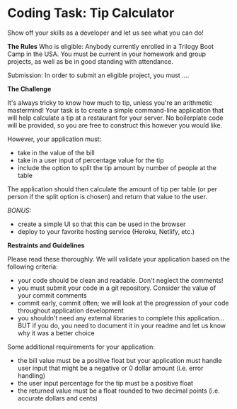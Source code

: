# Coding Task: Tip Calculator

Show off your skills as a developer and let us see what you can do!

**The Rules**
Who is eligible: Anybody currently enrolled in a Trilogy Boot Camp in the USA. You must be current in your homework
and group projects, as well as be in good standing with attendance.

Submission: In order to submit an eligible project, you must .... <ADD SUBMISSION DETAILS HERE>

**The Challenge**

It's always tricky to know how much to tip, unless you're an arithmetic mastermind! Your task is to create a simple command-line application that will help calculate a tip at a restaurant for your server. No boilerplate code
will be provided, so you are free to construct this however you would like.

However, your application must:

-   take in the value of the bill
-   take in a user input of percentage value for the tip
-   include the option to split the tip amount by number of people at the table

The application should then calculate the amount of tip per table (or per person if the split option is chosen)
and return that value to the user.

_BONUS:_

-   create a simple UI so that this can be used in the browser
-   deploy to your favorite hosting service (Heroku, Netlify, etc.)

**Restraints and Guidelines**

Please read these thoroughly. We will validate your application based on the following criteria:

-   your code should be clean and readable. Don't neglect the comments!
-   you must submit your code in a git repository. Consider the value of your commit comments
-   commit early, commit often; we will look at the progression of your code throughout application development
-   you shouldn't need any external libraries to complete this application... BUT if you do, you need to document
    it in your readme and let us know why it was a better choice

Some additional requirements for your application:

-   the bill value must be a positive float but your application must handle user input that might
    be a negative or 0 dollar amount (i.e. error handling)
-   the user input percentage for the tip must be a positive float
-   the returned value must be a float rounded to two decimal points (i.e. accurate dollars and cents)

<!-- _Simple Login Authentication_
Create a simple sign up page that takes both an email and password. It should:

-   validate that the email input is actually an email
-   validate that the password includes numbers and letters
-   validate that the password is between 6 and 30 characters
-   notify the user if they break any validation rules
-   notify the user if they successfully "signed up" -->
